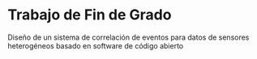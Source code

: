 # Trabajo de Fin de Grado
 Diseño de un sistema de correlación de eventos para datos de sensores heterogéneos basado en software de código abierto
